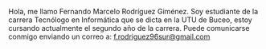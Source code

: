 Hola, me llamo Fernando Marcelo Rodríguez Giménez.
Soy estudiante de la carrera Tecnólogo en Informática que se dicta en la UTU de Buceo, estoy cursando actualmente el segundo año de la carrera.
Puede comunicarse conmigo enviando un correo a: f.rodriguez96sur@gmail.com
